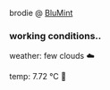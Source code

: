 brodie @ [BluMint](https://www.linkedin.com/company/blumint-io/)

<!--weather_start-->
### working conditions..

weather: few clouds ☁️

temp: 7.72 °C 🧥

<!--weather_end-->
